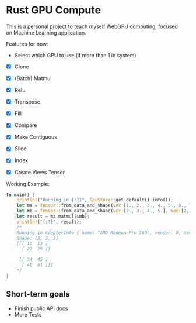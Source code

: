 
# Rust GPU Compute   

This is a personal project to teach myself WebGPU computing, focused   
on Machine Learning application.  

Features for now:

- Select which GPU to use (if more than 1 in system)

- [X] Clone
- [X] (Batch) Matmul
- [X] Relu
- [X] Transpose
- [X] Fill
- [X] Compare
- [X] Make Contiguous
- [X] Slice
- [X] Index
- [X] Create Views Tensor


Working Example:  
  
```Rust  
fn main() {
    println!("Running in {:?}", GpuStore::get_default().info());
    let ma = Tensor::from_data_and_shape(vec![1., 2., 3., 4., 5., 6., 7., 8.], vec![2, 2, 2]);
    let mb = Tensor::from_data_and_shape(vec![2., 3., 4., 5.], vec![2, 2]);
    let result = ma.matmul(&mb);
    println!("{:?}", result);
    /*
    Running in AdapterInfo { name: "AMD Radeon Pro 560", vendor: 0, device: 0, device_type: DiscreteGpu, backend: Metal }
    Shape: [2, 2, 2]
    [[[ 10  13 ]
      [ 22  29 ]]

     [[ 34  45 ]
      [ 46  61 ]]]
    */
}
```

## Short-term goals

- Finish public API docs
- More Tests
